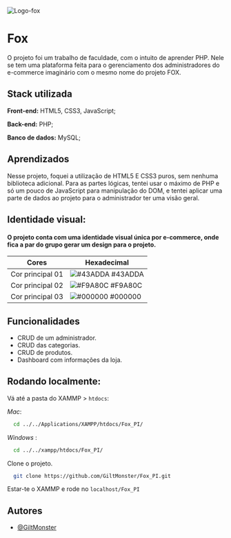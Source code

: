 
![Logo-fox](https://media.discordapp.net/attachments/1012087339780145214/1242708521770942464/fox.png?ex=6669d8bf&is=6668873f&hm=bba3d704ca0536b516ba17309cb7f97cd9368f95ee71da919c245c3efd152d11&=&format=webp&quality=lossless&width=1174&height=1174)

# Fox

O projeto foi um trabalho de faculdade, com o intuito de aprender PHP. Nele se tem uma plataforma feita para o gerenciamento dos administradores do e-commerce imaginário com o mesmo nome do projeto FOX. 

## Stack utilizada

**Front-end:** HTML5, CSS3, JavaScript;

**Back-end:** PHP;

**Banco de dados:** MySQL;


## Aprendizados

Nesse projeto, foquei a utilização de HTML5 E CSS3 puros, sem nenhuma biblioteca adicional. Para as partes lógicas, tentei usar o máximo de PHP e só um pouco de JavaScript para manipulação do DOM, e tentei aplicar uma parte de dados ao projeto para o administrador ter uma visão geral.
## Identidade visual:
#### O projeto conta com uma identidade visual única por e-commerce, onde fica a par do grupo gerar um design para o projeto.
| Cores               | Hexadecimal                                                |
| ----------------- | ---------------------------------------------------------------- |
| Cor principal 01 | ![#43ADDA](https://via.placeholder.com/10/43ADDA?text=+) #43ADDA |
| Cor principal 02 | ![#F9A80C](https://via.placeholder.com/10/F9A80C?text=+) #F9A80C |
| Cor principal 03 | ![#000000](https://via.placeholder.com/10/000000?text=+) #000000 |

## Funcionalidades

- CRUD de um administrador.
- CRUD das categorias.
- CRUD de produtos.
- Dashboard com informações da loja.


## Rodando localmente:

Vá até a pasta do XAMMP > `htdocs`:

_Mac_:
```bash
  cd ../../Applications/XAMPP/htdocs/Fox_PI/  
```

_Windows_ :
```bash
  cd ../../xampp/htdocs/Fox_PI/  
```

Clone o projeto.

```bash
  git clone https://github.com/GiltMonster/Fox_PI.git
```

Estar-te o XAMMP e rode no `localhost/Fox_PI`
## Autores

- [@GiltMonster](https://www.github.com/GiltMonster)

